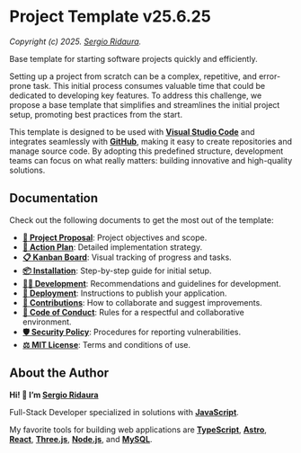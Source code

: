 # Project Template v25.6.25

_Copyright (c) 2025. [Sergio Ridaura](https://github.com/sergio-ridaura)._

Base template for starting software projects quickly and efficiently.

Setting up a project from scratch can be a complex, repetitive, and error-prone task. This initial process consumes valuable time that could be dedicated to developing key features. To address this challenge, we propose a base template that simplifies and streamlines the initial project setup, promoting best practices from the start.

This template is designed to be used with **[Visual Studio Code](https://code.visualstudio.com/)** and integrates seamlessly with **[GitHub](https://github.com/)**, making it easy to create repositories and manage source code. By adopting this predefined structure, development teams can focus on what really matters: building innovative and high-quality solutions.

## Documentation

Check out the following documents to get the most out of the template:

- **[🌟 Project Proposal](docs/PROPOSAL.md)**: Project objectives and scope.
- **[🔧 Action Plan](docs/ACTION_PLAN.md)**: Detailed implementation strategy.
- **[📋 Kanban Board](docs/KANBAN.md)**: Visual tracking of progress and tasks.
- **[📦 Installation](docs/INSTALL.md)**: Step-by-step guide for initial setup.
- **[👨‍💻 Development](docs/DEVELOP.md)**: Recommendations and guidelines for development.
- **[🚀 Deployment](docs/DEPLOY.md)**: Instructions to publish your application.
- **[🤝 Contributions](docs/CONTRIBUTING.md)**: How to collaborate and suggest improvements.
- **[📜 Code of Conduct](docs/CODE_OF_CONDUCT.md)**: Rules for a respectful and collaborative environment.
- **[🛡️ Security Policy](docs/SECURITY.md)**: Procedures for reporting vulnerabilities.
- **[⚖️ MIT License](LICENSE)**: Terms and conditions of use.

## About the Author

**Hi! 👋 I’m [Sergio Ridaura](https://github.com/sergio-ridaura)**

Full-Stack Developer specialized in solutions with **[JavaScript](https://developer.mozilla.org/docs/Web/JavaScript)**.

My favorite tools for building web applications are **[TypeScript](https://www.typescriptlang.org/)**, **[Astro](https://astro.build/)**, **[React](https://react.dev/)**, **[Three.js](https://threejs.org/)**, **[Node.js](https://nodejs.org/)**, and **[MySQL](https://www.mysql.com/)**.
